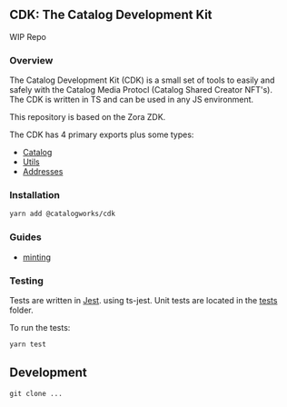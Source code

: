 ## CDK: The Catalog Development Kit

WIP Repo

### Overview

The Catalog Development Kit (CDK) is a small set of tools to easily and safely with the Catalog Media Protocl (Catalog Shared Creator NFT's).  
The CDK is written in TS and can be used in any JS environment.

This repository is based on the Zora ZDK.

The CDK has 4 primary exports plus some types:

- [Catalog]()
- [Utils]()
- [Addresses]()


### Installation

```bash
yarn add @catalogworks/cdk
```

### Guides

- [minting]()



### Testing

Tests are written in [Jest](https://jestjs.io/). using ts-jest.
Unit tests are located in the [tests](./tests) folder.

To run the tests:

```bash
yarn test
```

## Development

`git clone ...`
